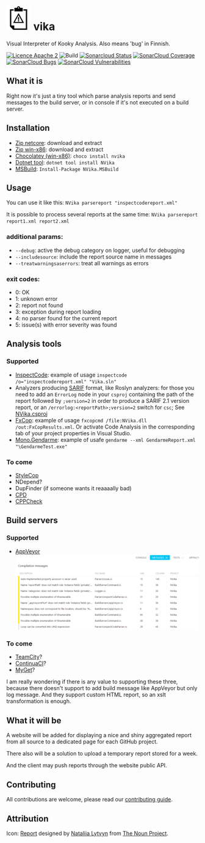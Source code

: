# ![Project icon](resources/icon.png) vika

Visual Interpreter of Kooky Analysis.
Also means 'bug' in Finnish.

[![Licence Apache 2](https://img.shields.io/badge/licence-Apache%202-blue.svg)](https://github.com/laedit/vika/blob/master/LICENSE) 
![Build](https://github.com/laedit/vika/workflows/Build/badge.svg)
[![Sonarcloud Status](https://sonarcloud.io/api/project_badges/measure?project=laedit_vika&metric=alert_status)](https://sonarcloud.io/dashboard?id=laedit_vika) 
[![SonarCloud Coverage](https://sonarcloud.io/api/project_badges/measure?project=laedit_vika&metric=coverage)](https://sonarcloud.io/component_measures/metric/coverage/list?id=laedit_vika)
[![SonarCloud Bugs](https://sonarcloud.io/api/project_badges/measure?project=laedit_vika&metric=bugs)](https://sonarcloud.io/component_measures/metric/reliability_rating/list?id=laedit_vika)
[![SonarCloud Vulnerabilities](https://sonarcloud.io/api/project_badges/measure?project=laedit_vika&metric=vulnerabilities)](https://sonarcloud.io/component_measures/metric/security_rating/list?id=laedit_vika)

## What it is
Right now it's just a tiny tool which parse analysis reports and send messages to the build server, or in console if it's not executed on a build server.

## Installation

- [Zip netcore](https://github.com/laedit/SemanticReleaseNotesParser/releases): download and extract
- [Zip win-x86](https://github.com/laedit/SemanticReleaseNotesParser/releases): download and extract
- [Chocolatey (win-x86)](https://chocolatey.org/packages/nvika/): `choco install nvika`
- [Dotnet tool](https://www.nuget.org/packages/NVika/):  `dotnet tool install NVika`
- [MSBuild](https://www.nuget.org/packages/NVika.MSBuild/):  `Install-Package NVika.MSBuild`

## Usage

You can use it like this: `NVika parsereport "inspectcodereport.xml"`

It is possible to process several reports at the same time: `NVika parsereport report1.xml report2.xml`

### additional params:
 - `--debug`: active the debug category on logger, useful for debugging
 - `--includesource`: include the report source name in messages
 - `--treatwarningsaserrors`: treat all warnings as errors

### exit codes:
 - 0: OK
 - 1: unknown error
 - 2: report not found
 - 3: exception during report loading
 - 4: no parser found for the current report
 - 5: issue(s) with error severity was found

## Analysis tools
### Supported
 - [InspectCode](https://chocolatey.org/packages/resharper-clt): example of usage `inspectcode /o="inspectcodereport.xml" "Vika.sln"`
 - Analyzers producing [SARIF](http://sarifweb.azurewebsites.net) format, like Roslyn analyzers: for those you need to add an `ErrorLog` node in your `csproj` containing the path of the report followed by `;version=2` in order to produce a SARIF 2.1 version report, or an `/errorlog:<reportPath>;version=2` switch for `csc`; See [NVika.csproj](https://github.com/laedit/vika/blob/master/src/NVika/NVika.csproj)
 - [FxCop](https://msdn.microsoft.com/en-us/library/bb429476(v=vs.80).aspx): example of usage `fxcopcmd /file:NVika.dll /out:FxCopResults.xml`. Or activate Code Analysis in the corresponding tab of your project properties in Visual Studio.
 - [Mono.Gendarme](http://www.mono-project.com/docs/tools+libraries/tools/gendarme/): example of usafe `gendarme --xml GendarmeReport.xml "\GendarmeTest.exe"`

### To come
 - [StyleCop](https://github.com/laedit/vika/issues/7)
 - NDepend?
 - DupFinder (if someone wants it reaaaally bad)
 - [CPD](https://github.com/laedit/vika/issues/27)
 - [CPPCheck](https://github.com/laedit/vika/issues/26)
 
## Build servers
### Supported
  - [AppVeyor](http://appveyor.com)
![AppVeyor example](resources/AppVeyor.png)
  
### To come
 - [TeamCity](https://github.com/laedit/vika/issues/4)?
 - [ContinuaCI](https://github.com/laedit/vika/issues/3)?
 - [MyGet](https://github.com/laedit/vika/issues/5)?

I am really wondering if there is any value to supporting these three, because there doesn't support to add build message like AppVeyor but only log message.
And they support custom HTML report, so an xslt transformation is enough.

## What it will be
A website will be added for displaying a nice and shiny aggregated report from all source to a dedicated page for each GitHub project.

There also will be a solution to upload a temporary report stored for a week.

And the client may push reports through the website public API.

## Contributing
All contributions are welcome, please read our [contributing guide](CONTRIBUTING.md).

## Attribution
Icon: [Report](https://thenounproject.com/term/report/84881/) designed by [Nataliia Lytvyn](https://thenounproject.com/natashenkalitvin/) from [The Noun Project](https://thenounproject.com/).
